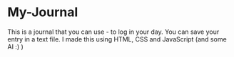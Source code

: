 # My-Journal
This is a journal that you can use - to log in your day. You can save your entry in a text file. I made this using HTML, CSS and JavaScript (and some AI :) )
